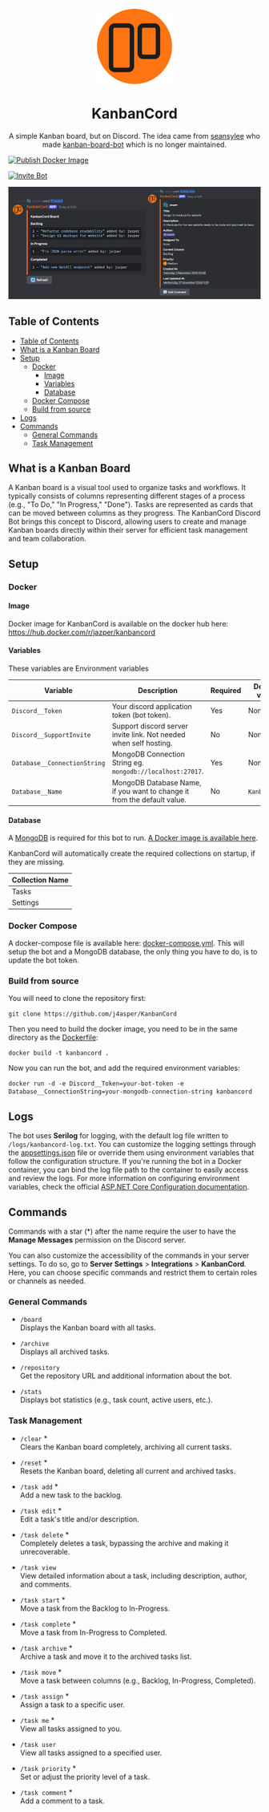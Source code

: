 <a href="https://discord.com/oauth2/authorize?client_id=1301269207073165444">
  <p align="center">
    <img width="150" src=".github/images/logo.png"/>
  </p>
</a>

<h1 align="center">KanbanCord</h1>

<p align="center">
  A simple Kanban board, but on Discord. The idea came from <a href="https://github.com/seansylee" target="_blank">seansylee</a> who made <a href="https://github.com/seansylee/kanban-board-bot" target="_blank">kanban-board-bot</a> which is no longer maintained.
</p>

[![Publish Docker Image](https://github.com/j4asper/KanbanCord/actions/workflows/build-and-publish-docker-image.yml/badge.svg)](https://github.com/j4asper/KanbanCord/actions/workflows/build-and-publish-docker-image.yml)

[![Invite Bot](https://img.shields.io/badge/Invite%20Bot-7289DA?style=for-the-badge&logo=discord&logoColor=white)](https://discord.com/oauth2/authorize?client_id=1301269207073165444)

![Example](.github/images/example.png)

## Table of Contents

<!-- TOC -->
  * [Table of Contents](#table-of-contents)
  * [What is a Kanban Board](#what-is-a-kanban-board)
  * [Setup](#setup)
    * [Docker](#docker)
      * [Image](#image)
      * [Variables](#variables)
      * [Database](#database)
    * [Docker Compose](#docker-compose)
    * [Build from source](#build-from-source)
  * [Logs](#logs)
  * [Commands](#commands)
    * [General Commands](#general-commands)
    * [Task Management](#task-management)
<!-- TOC -->

## What is a Kanban Board

A Kanban board is a visual tool used to organize tasks and workflows. It typically consists of columns representing different stages of a process (e.g., "To Do," "In Progress," "Done"). Tasks are represented as cards that can be moved between columns as they progress. The KanbanCord Discord Bot brings this concept to Discord, allowing users to create and manage Kanban boards directly within their server for efficient task management and team collaboration.

## Setup

### Docker

#### Image

Docker image for KanbanCord is available on the docker hub here: https://hub.docker.com/r/jazper/kanbancord

#### Variables

These variables are Environment variables

| Variable                     | Description                                                             | Required | Default value |
|------------------------------|-------------------------------------------------------------------------|----------|---------------|
| `Discord__Token`             | Your discord application token (bot token).                             | Yes      | None          |
| `Discord__SupportInvite`     | Support discord server invite link. Not needed when self hosting.       | No       | None          |
| `Database__ConnectionString` | MongoDB Connection String eg. `mongodb://localhost:27017`.              | Yes      | None          |
| `Database__Name`             | MongoDB Database Name, if you want to change it from the default value. | No       | `KanbanCord`  |

#### Database

A [MongoDB](https://www.mongodb.com/) is required for this bot to run. [A Docker image is available here](https://hub.docker.com/r/mongodb/mongodb-community-server).

KanbanCord will automatically create the required collections on startup, if they are missing.

| Collection Name |
|-----------------|
| Tasks           |
| Settings        |

### Docker Compose

A docker-compose file is available here: [docker-compose.yml](docker-compose.yml). This will setup the bot and a MongoDB database, the only thing you have to do, is to update the bot token.

### Build from source

You will need to clone the repository first:

```console
git clone https://github.com/j4asper/KanbanCord
```

Then you need to build the docker image, you need to be in the same directory as the [Dockerfile](Dockerfile):

```console
docker build -t kanbancord .
```

Now you can run the bot, and add the required environment variables:

```console
docker run -d -e Discord__Token=your-bot-token -e Database__ConnectionString=your-mongodb-connection-string kanbancord
```

## Logs

The bot uses **Serilog** for logging, with the default log file written to `/logs/kanbancord-log.txt`. You can customize the logging settings through the [appsettings.json](KanbanCord.Bot/appsettings.json) file or override them using environment variables that follow the configuration structure. If you're running the bot in a Docker container, you can bind the log file path to the container to easily access and review the logs. For more information on configuring environment variables, check the official [ASP.NET Core Configuration documentation](https://learn.microsoft.com/en-us/aspnet/core/fundamentals/configuration/?view=aspnetcore-9.0#naming-of-environment-variables).

## Commands

Commands with a star (*) after the name require the user to have the **Manage Messages** permission on the Discord server.

You can also customize the accessibility of the commands in your server settings. To do so, go to **Server Settings** > **Integrations** > **KanbanCord**. Here, you can choose specific commands and restrict them to certain roles or channels as needed.

### General Commands

- `/board`  
  Displays the Kanban board with all tasks.
  
- `/archive`  
  Displays all archived tasks.

- `/repository`  
  Get the repository URL and additional information about the bot.

- `/stats`  
  Displays bot statistics (e.g., task count, active users, etc.).

### Task Management

- `/clear` *  
  Clears the Kanban board completely, archiving all current tasks.

- `/reset` *  
  Resets the Kanban board, deleting all current and archived tasks.

- `/task add` *  
  Add a new task to the backlog.

- `/task edit` *  
  Edit a task's title and/or description.

- `/task delete` *  
  Completely deletes a task, bypassing the archive and making it unrecoverable.

- `/task view`  
  View detailed information about a task, including description, author, and comments.

- `/task start` *  
  Move a task from the Backlog to In-Progress.

- `/task complete` *  
  Move a task from In-Progress to Completed.

- `/task archive` *  
  Archive a task and move it to the archived tasks list.

- `/task move` *  
  Move a task between columns (e.g., Backlog, In-Progress, Completed).

- `/task assign` *  
  Assign a task to a specific user.

- `/task me` *  
  View all tasks assigned to you.

- `/task user`  
  View all tasks assigned to a specified user.

- `/task priority` *  
  Set or adjust the priority level of a task.

- `/task comment` *  
  Add a comment to a task.
